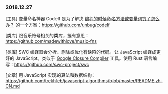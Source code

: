 ### 2018.12.27

[工具] 变量命名神器 Codelf 是为了解决 [编程的时候命名方法或变量词穷了怎么办？](https://www.zhihu.com/question/27097399/answer/78619944) 的一个方案：<https://github.com/unbug/codelf>

[类库] 跟音乐符号相关的类库，挺有意思：<https://github.com/madewithlove/music-fns>

[类库] SWC 编译器会分析、删除或优化有缺陷的代码。让 JavaScript 编译成更好的 JavaScript。类似于 [Google Closure Compiler](https://github.com/google/closure-compiler) 工具。使用 Rust 语言编写：<https://github.com/swc-project/swc>

[文章] 用 JavaScript 实现的算法和数据结构：<https://github.com/trekhleb/javascript-algorithms/blob/master/README.zh-CN.md>


